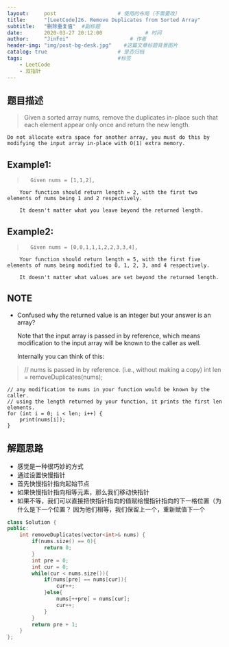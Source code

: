 ```yaml
---
layout:     post                    # 使用的布局（不需要改） 
title:      "[LeetCode]26. Remove Duplicates from Sorted Array"               # 标题  
subtitle:   "删除重复值"  #副标题 
date:       2020-03-27 20:12:00              # 时间 
author:     "JinFei"                    # 作者 
header-img: "img/post-bg-desk.jpg"    #这篇文章标题背景图片 
catalog: true                       # 是否归档 
tags:                               #标签     
    - LeetCode 
    - 双指针
---
```



## 题目描述
>   Given a sorted array nums, remove the duplicates in-place such that each element appear only once and return the new length.

    Do not allocate extra space for another array, you must do this by modifying the input array in-place with O(1) extra memory.

## Example1:
 
>       Given nums = [1,1,2],

        Your function should return length = 2, with the first two elements of nums being 1 and 2 respectively.

        It doesn't matter what you leave beyond the returned length.




## Example2:
 
>       Given nums = [0,0,1,1,1,2,2,3,3,4],

        Your function should return length = 5, with the first five elements of nums being modified to 0, 1, 2, 3, and 4 respectively.

        It doesn't matter what values are set beyond the returned length.




## NOTE
- Confused why the returned value is an integer but your answer is an array?

    Note that the input array is passed in by reference, which means modification to the input array will be known to the caller as well.

    Internally you can think of this:
>   // nums is passed in by reference. (i.e., without making a copy)
    int len = removeDuplicates(nums);

    // any modification to nums in your function would be known by the caller.
    // using the length returned by your function, it prints the first len elements.
    for (int i = 0; i < len; i++) {
        print(nums[i]);
    }

## 解题思路
- 感觉是一种很巧妙的方式
- 通过设置快慢指针
- 首先快慢指针指向起始节点
- 如果快慢指针指向相等元素，那么我们移动快指针
- 如果不等，我们可以直接把快指针指向的值赋给慢指针指向的下一格位置（为什么是下一个位置？ 因为他们相等，我们保留上一个，重新赋值下一个


```C++
class Solution {
public:
    int removeDuplicates(vector<int>& nums) {
        if(nums.size() == 0){
            return 0;
        }
        int pre = 0;
        int cur = 0;
        while(cur < nums.size()){
            if(nums[pre] == nums[cur]){
                cur++;
            }else{
                nums[++pre] = nums[cur];
                cur++;
            }
        }
        return pre + 1;
    }
};
```
